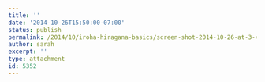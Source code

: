 ```yaml
---
title: ''
date: '2014-10-26T15:50:00-07:00'
status: publish
permalink: /2014/10/iroha-hiragana-basics/screen-shot-2014-10-26-at-3-49-37-pm
author: sarah
excerpt: ''
type: attachment
id: 5352
---
```

<!DOCTYPE html PUBLIC "-//W3C//DTD HTML 4.0 Transitional//EN" "http://www.w3.org/TR/REC-html40/loose.dtd">
<?xml encoding="UTF-8">
